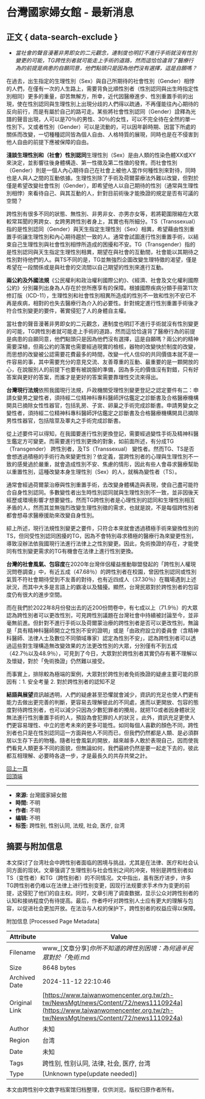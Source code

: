 # 台灣國家婦女館 - 最新消息

## 正文 { data-search-exclude }


* _當社會的聲音漫著非男即女的二元觀念，連制度也明訂不進行手術就沒有性別變更的可能，TG跨性別者就可能走上手術的道路，然而這恰恰違背了醫療行為的前提是病患的自願同意，他們點頭只是因為他們沒有選擇，這是自願嗎？_

在過去，出生指定的生理性別（Sex）與自己所期待的社會性別（Gender）相悖的人們，在僅有一次的人生路上，需要背負比順性別者（性別認同與出生時指定性別相同）更多的重量，卻苦無解方，所幸，近代因醫療進步、性別重置手術的出現，使在性別認同與生理性別上出現分歧的人們得以疏通，不再僅能往內心期待的反向前行，而是有屬於自己的路可走。某些將社會性別認同（Gender）詮釋為光譜的聲音出現，人可以是70％的男性、30％的女性，可以不完全待在全然的單一性別下。又或者性別（Gender）可以是流動的，可以因年齡時期、因當下所處的關係而改變，一切種種認同皆為個人自由、人格特質的展現，同時也是在不侵害到他人自由的前提下應被保障的自由。

**淺談生理性別和（社會）性別認同**生理性別（Sex）是由人類的性染色體XX或XY來決定，並影響往後身體構造、第一性徵及第二性徵的發育。而社會性別（Gender）則是一個人內心期待自己在社會上被他人當作何種性別來對待，同時也是人與人之間的互動依據。生理性別除了手術及荷爾蒙療法外難以改變，但對於僅是希望改變社會性別（Gender），即希望他人以自己期待的性別（通常與生理性別相悖）來看待自己、與其互動的人，針對目前術後才能換證的規定是否有可議的空間？

跨性別有很多不同的狀態、無性別、非男非女、亦男亦女等，若將範圍限縮在大眾較常耳聞的男跨女、女跨男跨性別者身上，其實也有所細分。TS（Transsexual）指的是性別認同（Gender）與天生指定生理性別（Sex）相異，希望藉由性別重置手術讓生理性別和內心期待趨於一致的人。通常會試圖進行性別重置手術，以結束自己生理性別與社會性別相悖所造成的困擾和不安。TG（Transgender）指的是性別認同與天生指定生理性別相異，期望在與社會的互動間，社會能以其期待之性別對待他們的人。與TS不同的是，TG並無強烈企圖改變生理特徵的渴望，僅是希望在一段關係或是與社會的交流間以自己期望的性別來進行互動。

**兩公約及外國法規**《公民權利和政治權利國際公約》、《經濟、社會及文化權利國際公約》分別羅列出身為人存在於世所應享有的保障。根據國際疾病分類手冊第11次修訂版（ICD-11），生理性別和社會性別相異所造成的性別不一致和性別不安已不再是疾病，相對的也失去醫療行為介入的必要性。針對規定進行性別重置手術後才符合性別變更的要件，著實侵犯了人的身體自主權。

當社會的聲音漫著非男即女的二元觀念，連制度也明訂不進行手術就沒有性別變更的可能，TG跨性別者就可能走上手術的道路，然而這恰恰違背了醫療行為的前提是病患的自願同意，他們點頭只是因為他們沒有選擇，這是自願嗎？兩公約的精神需要深植，但兩公約的落實也需要經過現實的檢核，器物的改變快於制度的改變，而思想的改變被公認需要花費最多的時間，改變一代人信仰的共同價值本就不是一件容易的事，其中需要充分的意見交流、友善尊重的互動、最重要的是一顆開放的心，在說服別人的前提下也要有被說服的準備，因為多元的價值沒有對錯，只有好答案與更好的答案，而誰才是更好的答案需要靠理性交流來得出。

**台灣現行法規**依照我國現行法規，戶政機關受理性別變更登記之認定要件有二：申請女變男之變性者，須持經二位精神科專科醫師評估鑑定之診斷書及合格醫療機構開具已摘除女性性器官，包括乳房、子宮、卵巢之手術完成診斷書。申請男變女之變性者，須持經二位精神科專科醫師評估鑑定之診斷書及合格醫療機構開具已摘除男性性器官，包括陰莖及睪丸之手術完成診斷書。

從上述要件可以得知，在我國要進行性別更換登記，需要經過變性手術及精神科醫生鑑定方可變更。而需要進行性別更換的對象，如前面所述，有分成TG（Transgender） 跨性別者，及TS（Transsexual） 變性者。然而TG、TS是否會想透過積極的手術行為來變更性別？依定義，當跨性別者的心理與生理性別不一致的感覺過於嚴重，就會造成性別不安、焦慮的情形，因此有些人會尋求醫療幫助以重置性別，這種改變本身生理性別（Sex）的人，就稱為變性者（TS）。

通常會經過荷爾蒙治療與性別重置手術，去改變身體構造與表現，使自己盡可能符合自身性別認同。多數變性者出生時性別認同就與生理性別別不一致，並非因後天經歷或環境影響才想要變性。然而TG跨性別者是心理性別的認同和生理性別相互矛盾的人，然而其並無強烈改變生理性別徵的需求，也就是說，不是每個跨性別者都會想尋求醫療援助來改變自身性別。

綜上所述，現行法規性別變更之要件，只符合本來就會透過積極手術來變換性別的TS，但同受性別認同困擾的TG，因為不會特別尋求積極的醫療行為來變更性別，導致沒辦法依我國現行法進行法律上之性別變更。因此，免術換證的存在，才能使同有性別變更需求的TG有機會在法律上進行性別更換。

**台灣的社會風氣、包容度**在2020年台灣伴侶權益推動聯盟發起的「跨性別人權現況問卷調查」中，有近五成（47.68％）的跨性別者在校園，曾因性別認同或性別氣質不符社會期待受到不友善的對待，也有近四成人（37.30％）在職場遇到上述狀況，而其中大多是言語上的霸凌以及騷擾。顯然，台灣民眾對於跨性別者的包容度仍有很大的進步空間。

而在我們於2022年8月份發出去的近200份問卷中，有七成以上（71.9％）的大眾認為跨性別者可以更改性別，可見跨性別議題在台灣社會中持續被討論至今，並非毫無前進。但針對不進行手術以及荷爾蒙治療的跨性別者是否可以更改性別，無論是「具有精神科醫師開立之性別不安的證明」或是「由政府設立的委員會（含精神科醫師、法律人士及數位不同領域專家）認定為性別不安」，認為跨性別者可以透過這些對生理構造無改變效果的方法更改性別的大眾，分別僅有不到五成（42.7％以及48.9％），可見到了今日，大眾對於跨性別者其實仍存有著不理解以及懷疑，對於「免術換證」仍然難以接受。

而事實上，排除較為極端的案例，大眾對於跨性別者免術換證的疑慮主要可能的原因有：1. 安全考量 2. 對於跨性別者的認知不足 

**結語與展望**資訊越透明，人們的疑慮甚至恐懼就會減少，資訊的充足也使人們更有能力去做出更完善的判斷，更容易去理解彼此的不同處，進而以更開放、包容的態度對待跨性別者，也可以減少只因為少數犯罪者的攪局，就把TG或者因身體狀況無法進行性別重置手術的人，預設為會犯罪的人的狀況 。此外，資訊充足更使人們更容易理性、中立的思考未來的更多可能性。如同每個人喜歡的顏色不同，跨性別者也只是在性別認同這一方面與他人不同而已，但我們仍然都是人類、是必須群居以生存下去的物種。隨者社會風氣的開放，越來越多人敢於表現自己，因而使我們看見人類更多不同的面貌，但無論如何，我們最終仍然是要一起走下去的，彼此都互相理解、必要時各退一步，才是最長久的共存共榮之計。

[回上一頁](/zh-tw/NewsMgt/news/Index/72 "回上一頁")  
[回頂端](#top "回頂端")  

--- 

* **來源:** 台灣國家婦女館  
* **時間:** 不明  
* **作者:** 不明  
* **编辑:** 不明  
* **标签:** 跨性别, 性别认同, 法规, 社会, 医疗, 台湾

## 摘要与附加信息

<!-- tcd_abstract -->
本文探讨了台湾社会中跨性别者面临的困境与挑战，尤其是在法律、医疗和社会认同方面的现状。文章强调了生理性别与社会性别之间的冲突，特别是跨性别者如TS（变性者）和TG（跨性别者）的不同情况。文中指出，虽有医疗进步，许多TG跨性别者仍难以在法律上进行性别变更，因现行法规要求手术作为变更的前提，这侵犯了他们的自主权。同时，文章引用了调查数据，显示公众对跨性别者的认知和接纳程度仍有待提高。最后，作者呼吁对跨性别人士应有更大的理解与包容，以促进社会更加开放。在法治与人权的保护下，跨性别者的权益应得以保障。
<!-- tcd_abstract_end -->

附加信息 [Processed Page Metadata]

| Attribute       | Value                                  |
|-----------------|----------------------------------------|
| Filename        | www_[文章分享]_你所不知道的跨性別困境：為何過半民眾對於「免術_.md                             |
| Size            | 8648 bytes                           |
| Archived Date   | 2024-11-12 22:10:46                             |
| Original Link   | [https://www.taiwanwomencenter.org.tw/zh-tw/NewsMgt/news/Content/72/news1110924a](https://www.taiwanwomencenter.org.tw/zh-tw/NewsMgt/news/Content/72/news1110924a)                       |
| Author          | 未知                               |
| Region          | 台湾                               |
| Date            | 未知                                 |
| Tags            | 跨性别, 性别认同, 法律, 社会, 医疗, 台湾                                 |
| Type            | [Unknown type(update needed)]                                 |
<!-- tcd_table_end -->

本文由跨性别中文数字档案馆归档整理，仅供浏览。版权归原作者所有。
